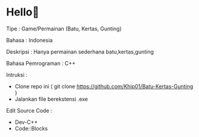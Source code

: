 # Hello👋

Tipe : Game/Permainan
(Batu, Kertas, Gunting)

Bahasa : Indonesia

Deskripsi :
  Hanya permainan sederhana batu,kertas,gunting 

Bahasa Pemrograman : C++

Intruksi : 
- Clone repo ini ( git clone https://github.com/Khip01/Batu-Kertas-Gunting ) 
- Jalankan file berekstensi .exe

Edit Source Code :
- Dev-C++
- Code::Blocks
